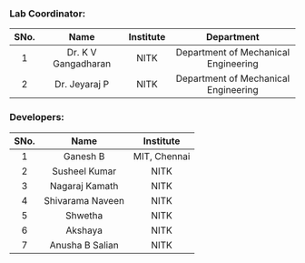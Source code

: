 <!-- Remove all lines above this line before making changes to the file -->

### Lab Coordinator:

| SNo. |        Name         | Institute |              Department              |
| :--: | :-----------------: | :-------: | :----------------------------------: |
|  1   | Dr. K V Gangadharan |   NITK    | Department of Mechanical Engineering |
|  2   | Dr. Jeyaraj P       |   NITK    | Department of Mechanical Engineering |


### Developers:

| SNo. |       Name            | Institute |
| :--: | :--------------:      | :-------: |
|  1   | Ganesh B | MIT, Chennai |
|  2   |  Susheel Kumar        |   NITK    |
|  3   |  Nagaraj Kamath       |   NITK    |
|  4   | Shivarama Naveen      |   NITK    |
|  5   | Shwetha     |   NITK    |
|  6   | Akshaya      |   NITK    |
|  7   | Anusha B Salian    |   NITK    |
